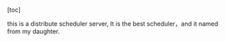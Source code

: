 [toc]

this is a distribute scheduler server, It is the best scheduler，and it named from my daughter.